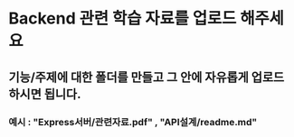 # Backend 관련 학습 자료를 업로드 해주세요

## 기능/주제에 대한 폴더를 만들고 그 안에 자유롭게 업로드 하시면 됩니다.

### 예시 : "Express서버/관련자료.pdf" , "API설계/readme.md"
